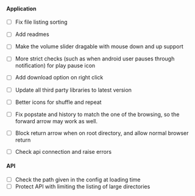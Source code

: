 #### Application

 - [ ] Fix file listing sorting
 - [ ] Add readmes
 - [ ] Make the volume slider dragable with mouse down and up support
 - [ ] More strict checks (such as when android user pauses through notification) for play pause icon
 - [ ] Add download option on right click
 - [ ] Update all third party libraries to latest version
 - [ ] Better icons for shuffle and repeat
 - [ ] Fix popstate and history to match the one of the browsing, so the forward arrow may work as well.
 - [ ] Block return arrow when on root directory, and allow normal browser return
 - [ ] Check api connection and raise errors


#### API

 - [ ] Check the path given in the config at loading time
 - [ ] Protect API with limiting the listing of large directories
